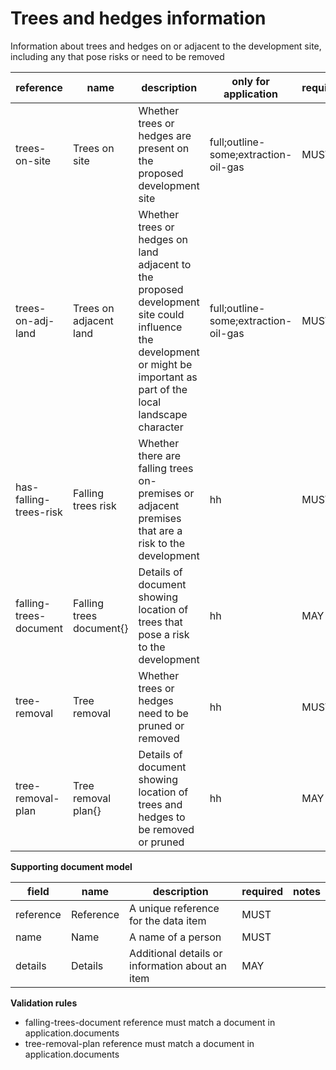 # Trees and hedges information

Information about trees and hedges on or adjacent to the development site, including any that pose risks or need to be removed


| reference | name | description | only for application | requirement | notes |
| --- | --- | --- | --- | --- | --- |
| trees-on-site | Trees on site | Whether trees or hedges are present on the proposed development site | full;outline-some;extraction-oil-gas | MUST |  |
| trees-on-adj-land | Trees on adjacent land | Whether trees or hedges on land adjacent to the proposed development site could influence the development or might be important as part of the local landscape character | full;outline-some;extraction-oil-gas | MUST |  |
| has-falling-trees-risk | Falling trees risk | Whether there are falling trees on-premises or adjacent premises that are a risk to the development | hh | MUST |  |
| falling-trees-document | Falling trees document{} | Details of document showing location of trees that pose a risk to the development | hh | MAY | Rule: is a MUST if `has-falling-trees-risk` is `True` |
| tree-removal | Tree removal | Whether trees or hedges need to be pruned or removed | hh | MUST |  |
| tree-removal-plan | Tree removal plan{} | Details of document showing location of trees and hedges to be removed or pruned | hh | MAY | Rule: is a MUST if `tree-removal` is `True` |


**Supporting document model**

field | name | description | required | notes
-- | -- | -- | -- | --
reference | Reference | A unique reference for the data item | MUST | 
name | Name | A name of a person | MUST | 
details | Details | Additional details or information about an item | MAY | 

**Validation rules**

- falling-trees-document reference must match a document in application.documents
- tree-removal-plan reference must match a document in application.documents